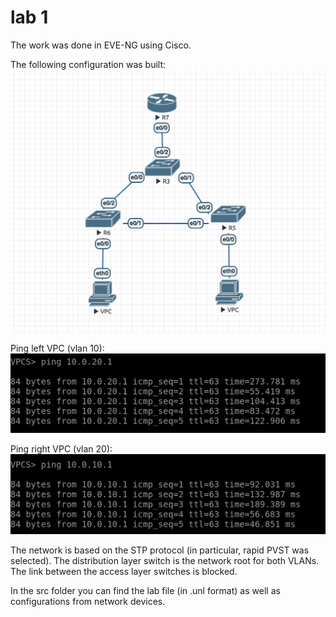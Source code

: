 # lab 1
The work was done in EVE-NG using Cisco.

The following configuration was built:
![pic3](images/pic3.png)

Ping left VPC (vlan 10):
![pic1](images/pic1.png)

Ping right VPC (vlan 20):
![pic2](images/pic2.png)

The network is based on the STP protocol (in particular, rapid PVST was selected). The distribution layer switch is the network root for both VLANs. The link between the access layer switches is blocked.

In the src folder you can find the lab file (in .unl format) as well as configurations from network devices.
